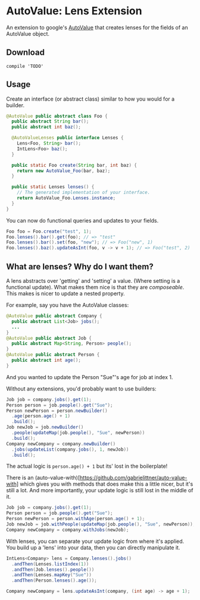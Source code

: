 # AutoValue: Lens Extension

An extension to google's [AutoValue](https://github.com/google/auto/tree/master/value) that creates
lenses for the fields of an AutoValue object.

## Download

```
compile 'TODO'
```

## Usage

Create an interface (or abstract class) similar to how you would for a builder.

```java
@AutoValue public abstract class Foo {
  public abstract String bar();
  public abstract int baz();

  @AutoValueLenses public interface Lenses {
    Lens<Foo, String> bar();
    IntLens<Foo> baz();
  }

  public static Foo create(String bar, int baz) {
    return new AutoValue_Foo(bar, baz);
  }

  public static Lenses lenses() {
    // The generated implementation of your interface.
    return AutoValue_Foo.Lenses.instance;
  }
}
```

You can now do functional queries and updates to your fields.

```java
Foo foo = Foo.create("test", 1);
Foo.lenses().bar().get(foo); // => "test"
Foo.lenses().bar().set(foo, "new"); // => Foo("new", 1)
Foo.lenses().baz().updateAsInt(foo, v -> v + 1); // => Foo("test", 2)
```

## What are lenses? Why do I want them?

A lens abstracts over 'getting' and 'setting' a value. (Where setting is a functional update). What
makes them nice is that they are _composeable_. This makes is nicer to update a nested property.

For example, say you have the AutoValue classes:

```java
@AutoValue public abstract Company {
  public abstract List<Job> jobs();
  ...
}
@AutoValue public abstract Job {
  public abstract Map<String, Person> people();
}
@AutoValue public abstract Person {
  public abstract int age();
}
```

And you wanted to update the Person "Sue"'s age for job at index 1.

Without any extensions, you'd probably want to use builders:

```java
Job job = company.jobs().get(1);
Person person = job.people().get("Sue");
Person newPerson = person.newBuilder()
  .age(person.age() + 1)
  .build();
Job newJob = job.newBuilder()
  .people(updateMap(job.people(), "Sue", newPerson))
  .build();
Company newCompany = company.newBuilder()
  .jobs(updateList(company.jobs(), 1, newJob))
  .build();
```

The actual logic is `person.age() + 1` but its' lost in the boilerplate!

There is an (auto-value-with)[https://github.com/gabrielittner/auto-value-with] which gives you with
methods that does make this a little nicer, but it's still a lot. And more importantly, your update
logic is still lost in the middle of it.

```java
Job job = company.jobs().get(1);
Person person = job.people().get("Sue");
Person newPerson = person.withAge(person.age() + 1);
Job newJob = job.withPeople(updateMap(job.people(), "Sue", newPerson));
Company newCompany = company.withJobs(newJob);
```

With lenses, you can separate your update logic from where it's applied. You build up a 'lens' into
your data, then you can directly manipulate it.

```java
IntLens<Company> lens = Company.lenses().jobs()
  .andThen(Lenses.listIndex(1))
  .andThen(Job.lenses().people())
  .andThen(Lenses.mapKey("Sue"))
  .andThen(Person.lenses().age());

Company newCompany = lens.updateAsInt(company, (int age) -> age + 1);
```
